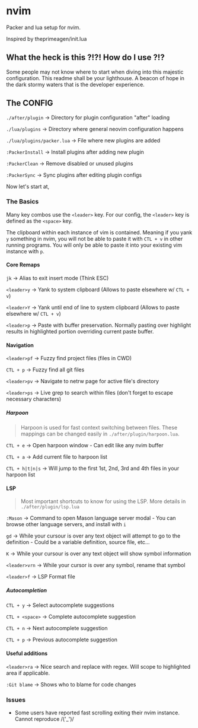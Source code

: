 # nvim

Packer and lua setup for nvim.

Inspired by theprimeagen/init.lua

## What the heck is this ?!?! How do I use ?!?

Some people may not know where to start when diving into this majestic configuration. 
This readme shall be your lighthouse. A beacon of hope in the dark stormy waters that is the developer experience. 

## The CONFIG

`./after/plugin` -> Directory for plugin configuration "after" loading

`./lua/plugins` -> Directory where general neovim configuration happens

`./lua/plugins/packer.lua` -> File where new plugins are added

`:PackerInstall` -> Install plugins after adding new plugin

`:PackerClean` -> Remove disabled or unused plugins

`:PackerSync` -> Sync plugins after editing plugin configs


Now let's start at,

### The Basics

Many key combos use the `<leader>` key. For our config, the `<leader>` key is defined
as the `<space>` key.

The clipboard within each instance of vim is contained. Meaning if you yank `y`
something in nvim, you will not be able to paste it with `CTL + v` in other 
running programs. You will only be able to paste it into your existing vim 
instance with `p`.

#### Core Remaps

`jk` -> Alias to exit insert mode (Think ESC)

`<leader>y` -> Yank to system clipboard (Allows to paste elsewhere w/ `CTL + v`)

`<leader>Y` -> Yank until end of line to system clipboard (Allows to paste elsewhere w/ `CTL + v`)

`<leader>p` -> Paste with buffer preservation. Normally pasting over highlight 
results in highlighted portion overriding current paste buffer. 

#### Navigation

`<leader>pf` -> Fuzzy find project files (files in CWD)

`CTL + p` -> Fuzzy find all git files

`<leader>pv` -> Navigate to netrw page for active file's directory

`<leader>ps` -> Live grep to search within files (don't forget to escape necessary characters)

##### Harpoon

> Harpoon is used for fast context switching between files. These mappings can be changed easily in `./after/plugin/harpoon.lua`.

`CTL + e` -> Open harpoon window
    - Can edit like any nvim buffer

`CTL + a` -> Add current file to harpoon list

`CTL + h|t|n|s` -> Will jump to the first 1st, 2nd, 3rd and 4th files in your harpoon list

#### LSP

> Most important shortcuts to know for using the LSP. More details in `./after/plugin/lsp.lua`

`:Mason` -> Command to open Mason language server modal
    - You can browse other language servers, and install with `i`

`gd` -> While your cursour is over any text object will attempt to go to the definition
    - Could be a variable definition, source file, etc...

`K` -> While your cursour is over any text object will show symbol information

`<leader>vrn` -> While your cursor is over any symbol, rename that symbol

`<leader>f` -> LSP Format file

##### Autocompletion

`CTL + y` -> Select autocomplete suggestions

`CTL + <space>` -> Complete autocomplete suggestion

`CTL + n` -> Next autocomplete suggestion

`CTL + p` -> Previous autocomplete suggestion


#### Useful additions

`<leader>ra` -> Nice search and replace with regex. Will scope to highlighted area
if applicable. 

`:Git blame` -> Shows who to blame for code changes

### Issues

- Some users have reported fast scrolling exiting their nvim instance. Cannot reproduce \/('_')\/
